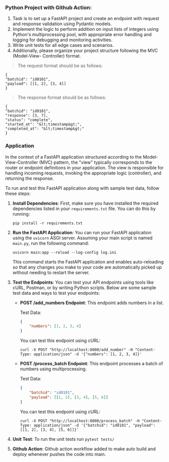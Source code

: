 ### Python Project with Github Action:

1. Task is to set up a FastAPI project and create an endpoint with request and response
validation using Pydantic models.
2. Implement the logic to perform addition on input lists of integers using Python's
multiprocessing pool, with appropriate error handling and logging for debugging and
monitoring activities.
3. Write unit tests for all edge cases and scenarios.
4. Additionally, please organize your project structure following the MVC (Model-View-
Controller) format.


> The request format should be as follows:

```
{
"batchid": "id0101",
"payload": [[1, 2], [3, 4]]
}
```

> The response format should be as follows:

```
{
"batchid": "id0101",
"response": [3, 7],
"status": "complete",
"started_at": "&lt;timestamp&gt;",
"completed_at": "&lt;timestamp&gt;"
}
```

### Application 

In the context of a FastAPI application structured according to the Model-View-Controller (MVC) pattern, the "view" typically corresponds to the router or endpoint definitions in your application. The view is responsible for handling incoming requests, invoking the appropriate logic (controller), and returning the response.


To run and test this FastAPI application along with sample test data, follow these steps:

1. **Install Dependencies**: First, make sure you have installed the required dependencies listed in your `requirements.txt` file. You can do this by running:

    ```
    pip install -r requirements.txt
    ```

2. **Run the FastAPI Application**: You can run your FastAPI application using the `uvicorn` ASGI server. Assuming your main script is named `main.py`, run the following command:

    ```
    uvicorn main:app --reload --log-config log.ini
    ```

    This command starts the FastAPI application and enables auto-reloading so that any changes you make to your code are automatically picked up without needing to restart the server.

3. **Test the Endpoints**: You can test your API endpoints using tools like cURL, Postman, or by writing Python scripts. Below are some sample test data and ways to test your endpoints:

    - **POST /add_numbers Endpoint**: This endpoint adds numbers in a list.
    
        Test Data:
        ```json
        {
            "numbers": [1, 2, 3, 4]
        }
        ```

        You can test this endpoint using cURL:
        ```
        curl -X POST "http://localhost:8000/add_number" -H "Content-Type: application/json" -d '{"numbers": [1, 2, 3, 4]}'
        ```

    - **POST /process_batch Endpoint**: This endpoint processes a batch of numbers using multiprocessing.

        Test Data:
        ```json
        {
            "batchid": "id0101",
            "payload": [[1, 2], [3, 4], [5, 6]]
        }
        ```

        You can test this endpoint using cURL:
        ```
        curl -X POST "http://localhost:8000/process_batch" -H "Content-Type: application/json" -d '{"batchid": "id0101", "payload": [[1, 2], [3, 4], [5, 6]]}'
        ```
4. **Unit Test**: To run the unit tests run `pytest tests/`

5. **Github Action**: Github action workflow added to make auto build and deploy whenever pushes the code into main.

